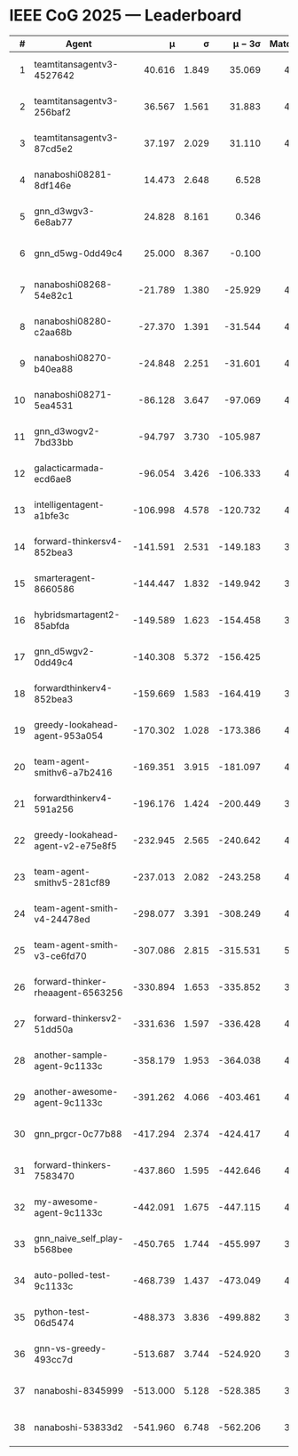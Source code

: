 # IEEE CoG 2025 — Leaderboard

| # | Agent | μ | σ | μ − 3σ | Matches | Updated |
|---:|---|---:|---:|---:|---:|---|
| 1 | teamtitansagentv3-4527642 | 40.616 | 1.849 | 35.069 | 4816 | 2025-08-29 19:51 |
| 2 | teamtitansagentv3-256baf2 | 36.567 | 1.561 | 31.883 | 4736 | 2025-08-29 19:51 |
| 3 | teamtitansagentv3-87cd5e2 | 37.197 | 2.029 | 31.110 | 4340 | 2025-08-29 19:51 |
| 4 | nanaboshi08281-8df146e | 14.473 | 2.648 | 6.528 | 206 | 2025-08-29 19:51 |
| 5 | gnn_d3wgv3-6e8ab77 | 24.828 | 8.161 | 0.346 | 118 | 2025-08-29 19:51 |
| 6 | gnn_d5wg-0dd49c4 | 25.000 | 8.367 | -0.100 | 80 | 2025-08-29 19:51 |
| 7 | nanaboshi08268-54e82c1 | -21.789 | 1.380 | -25.929 | 4660 | 2025-08-29 19:51 |
| 8 | nanaboshi08280-c2aa68b | -27.370 | 1.391 | -31.544 | 4278 | 2025-08-29 19:51 |
| 9 | nanaboshi08270-b40ea88 | -24.848 | 2.251 | -31.601 | 4740 | 2025-08-29 19:51 |
| 10 | nanaboshi08271-5ea4531 | -86.128 | 3.647 | -97.069 | 4878 | 2025-08-29 19:51 |
| 11 | gnn_d3wogv2-7bd33bb | -94.797 | 3.730 | -105.987 | 204 | 2025-08-29 19:51 |
| 12 | galacticarmada-ecd6ae8 | -96.054 | 3.426 | -106.333 | 4580 | 2025-08-29 19:51 |
| 13 | intelligentagent-a1bfe3c | -106.998 | 4.578 | -120.732 | 4048 | 2025-08-29 19:51 |
| 14 | forward-thinkersv4-852bea3 | -141.591 | 2.531 | -149.183 | 3537 | 2025-08-29 19:51 |
| 15 | smarteragent-8660586 | -144.447 | 1.832 | -149.942 | 3737 | 2025-08-29 19:51 |
| 16 | hybridsmartagent2-85abfda | -149.589 | 1.623 | -154.458 | 3989 | 2025-08-29 19:51 |
| 17 | gnn_d5wgv2-0dd49c4 | -140.308 | 5.372 | -156.425 | 160 | 2025-08-29 19:51 |
| 18 | forwardthinkerv4-852bea3 | -159.669 | 1.583 | -164.419 | 3428 | 2025-08-29 19:51 |
| 19 | greedy-lookahead-agent-953a054 | -170.302 | 1.028 | -173.386 | 4112 | 2025-08-29 19:51 |
| 20 | team-agent-smithv6-a7b2416 | -169.351 | 3.915 | -181.097 | 4780 | 2025-08-29 19:51 |
| 21 | forwardthinkerv4-591a256 | -196.176 | 1.424 | -200.449 | 3851 | 2025-08-29 19:51 |
| 22 | greedy-lookahead-agent-v2-e75e8f5 | -232.945 | 2.565 | -240.642 | 4404 | 2025-08-29 19:51 |
| 23 | team-agent-smithv5-281cf89 | -237.013 | 2.082 | -243.258 | 4620 | 2025-08-29 19:51 |
| 24 | team-agent-smith-v4-24478ed | -298.077 | 3.391 | -308.249 | 4298 | 2025-08-29 19:51 |
| 25 | team-agent-smith-v3-ce6fd70 | -307.086 | 2.815 | -315.531 | 5138 | 2025-08-29 19:51 |
| 26 | forward-thinker-rheaagent-6563256 | -330.894 | 1.653 | -335.852 | 3862 | 2025-08-29 19:51 |
| 27 | forward-thinkersv2-51dd50a | -331.636 | 1.597 | -336.428 | 4282 | 2025-08-29 19:51 |
| 28 | another-sample-agent-9c1133c | -358.179 | 1.953 | -364.038 | 4800 | 2025-08-29 19:51 |
| 29 | another-awesome-agent-9c1133c | -391.262 | 4.066 | -403.461 | 4140 | 2025-08-29 19:51 |
| 30 | gnn_prgcr-0c77b88 | -417.294 | 2.374 | -424.417 | 4470 | 2025-08-29 19:51 |
| 31 | forward-thinkers-7583470 | -437.860 | 1.595 | -442.646 | 4720 | 2025-08-29 19:51 |
| 32 | my-awesome-agent-9c1133c | -442.091 | 1.675 | -447.115 | 4940 | 2025-08-29 19:51 |
| 33 | gnn_naive_self_play-b568bee | -450.765 | 1.744 | -455.997 | 3920 | 2025-08-29 19:51 |
| 34 | auto-polled-test-9c1133c | -468.739 | 1.437 | -473.049 | 4640 | 2025-08-29 19:51 |
| 35 | python-test-06d5474 | -488.373 | 3.836 | -499.882 | 3910 | 2025-08-29 19:51 |
| 36 | gnn-vs-greedy-493cc7d | -513.687 | 3.744 | -524.920 | 3560 | 2025-08-29 19:51 |
| 37 | nanaboshi-8345999 | -513.000 | 5.128 | -528.385 | 3800 | 2025-08-29 19:51 |
| 38 | nanaboshi-53833d2 | -541.960 | 6.748 | -562.206 | 3380 | 2025-08-29 19:51 |
